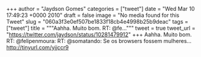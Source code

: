 
+++
author = "Jaydson Gomes"
categories = ["tweet"]
date = "Wed Mar 10 17:49:23 +0000 2010"
draft = false
image = "No media found for this Tweet"
slug = "060a3f3e0ef507be1833f18cb4e4998b25b9deac"
tags = ["tweet"]
title = """Aahha. Muito bom. RT: @fe..."""
tweet = true
tweet_url = "https://twitter.com/jaydson/status/10281479912"
+++
Aahha. Muito bom. RT: @felipenmoura: RT: @somatando: Se os browsers fossem mulheres... http://tinyurl.com/yjjccr9
